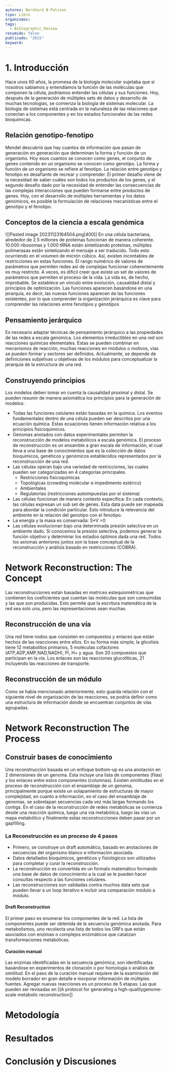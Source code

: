 ```yaml
---
autores: Bernhard Ø Palsson
tipo: Libro
organismos: 
tags:
  - Biblographic_Review
resumido: false
publicado: "2015"
keyword:
---
```


# 1. Introducción
Hace unos 60 años, la promesa de la biología molecular sujetaba que si nosotros sabíamos y entendíamos la función de las moléculas que componen la célula, podríamos entender las células y sus funciones. Hoy, después de la generación de múltiples sets de datos y desarrollo de muchas tecnologías, se comienza la biología de sistemas molecular.
La biología de sistemas está centrada en la naturaleza de las relaciones que conectan a los componentes y en los estados funcionales de las redes bioquímicas. 

## Relación genotipo-fenotipo
Mendel descubrió que hay cuantos de información que pasan de generación en generación que determinan la forma y función de un organismo. Hoy esos cuantos se conocen como genes, el conjunto de genes contenido en un organismo se conocen como genotipo. La forma y función de un organismo se refiere al fenotipo.
La relación entre genotipo y fenotipo es desafiante de recrear y comprender. El primer desafío viene de la necesidad de saber cuáles son todos los productos de los genes, y el segundo desafío dado por la necesidad de entender las consecuencias de las complejas interacciones que pueden formarse entre productos de genes.
Hoy, con el desarrollo de múltiples herramientas y los datos genómicos, es posible la formulación de relaciones mecanísticas entre el genotipo y el fenotipo.
## Conceptos de la ciencia a escala genómica

![[Pasted image 20231123164504.png|400]]
En una célula bacteriana, alrededor de 2.5 millones de proteínas funcionan de manera coherente. 10.000 ribosomas y 1.000 tRNA están sintetizando proteínas, múltiples polimerasas están sintetizando el mensaje a ser traducido. Todo esto ocurriendo en el volumen de micrón cúbico. Así, existen incontables de restricciones en estas funciones.
El rango numérico de valores de parámetros que permiten redes así de complejas funcionar coherentemente es muy restricto. A veces, es difícil creer que existe un set de valores de parámetros que permiten el proceso de la vida. La vida es, de hecho, improbable.
Se establece un vínculo entre evolución, causalidad distal y principios de optimización. Las funciones aparecen basándose en una jerarquía, es decir, las nuevas funciones aparecen de las funciones existentes, por lo que comprender la organización jerárquica es clave para comprender las relaciones entre fenotipos y genotipos
## Pensamiento jerárquico
Es necesario adaptar técnicas de pensamiento jerárquico a las propiedades de las redes a escala genómica. Los elementos irreductibles en una red son reacciones químicas elementales. Estas se pueden combinar en mecanismos de reacción, muchas reacciones en módulos o motivos, vías se pueden formar y sectores ser definidos. Actualmente, se depende de definiciones subjetivas u objetivas de los módulos para conceptualizar la jerarquía de la estructura de una red.
## Construyendo principios
Los modelos deben tomar en cuenta la causalidad proximal y distal. Se pueden resumir de manera axiomática los principios para la generación de modelos:
* Todas las funciones celulares están basadas en la química. Los eventos fundamentales dentro de una célula pueden ser descritos por una ecuación química. Estas ecuaciones tienen información relativa a los principios fisicoquímicos.
* Genomas anotados con datos experimentales permiten la reconstrucción de modelos metabólicos a escala genómica. El proceso de reconstrucción es un ensamble a gran escala de información, el cual lleva a una base de conocimientos que es la colección de datos bioquímicos, genéticos y genómicos establecidos representados por la reconstrucción de una red.
* Las células operan bajo una variedad de restricciones, las cuales pueden ser categorizadas en 4 categorías principales.
	* Restricciones fisicoquímicas
	* Topológicas (crowding molécular e impedimento estérico)
	* Ambientales
	* Regulatorias (restricciones autoimpuestas por el sistema)
* Las células funcionan de manera contexto específica: En cada contexto, las células expresan un sub set de genes. Esta data puede ser mapeada para abordar la condición particular. Esto introduce la relevancia del ambiente en la relación del genotipo con el fenotipo.
* La energía y la masa es conservada: S*V =0 
* Las células evolucionan bajo una determinada presión selectiva en un ambiente dado. Sí conocemos la presión selectiva, podemos generar la función objetivo y determinar los estados óptimos dada una red.
Todos los axiomas anteriores juntos son la base conceptual de la reconstrucción y análisis basado en restricciones (COBRA).
# Network Reconstruction: The Concept
Las reconstrucciones están basadas en matrices estequiométricas que contienen los coeficientes que cuentan las moléculas que son consumidas y las que son producidas. Esto permite que la escritura matemática de la red sea solo una, pero las representaciones sean muchas.
## Reconstrucción de una vía
Una red tiene nodos que consisten en compuestos y enlaces que están hechos de las reacciones entre ellos. En su forma más simple, la glicolisis tiene 12 metabolitos primarios, 5 moléculas cofactores (ATP,ADP,AMP,NAD,NADH), Pi, H+ y agua. Son 20 compuestos que participan en la vía.
Los enlaces son las reacciones glucolíticas, 21 incluyendo las reacciones de transporte.
## Reconstrucción de un módulo
Como se había mencionado anteriormente, esto guarda relación con el siguiente nivel de organización de las reacciones, se podría definir como una estructura de información donde se encuentran conjuntos de vías agrupadas.
# Network Reconstruction The Process
## Construir bases de conocimiento
Una reconstrucción basada en un enfoque bottom-up es una anotación en 2 dimensiones de un genoma. Esta incluye una lista de componentes (filas) y los enlaces entre estos componentes (columnas).
Existen similitudes en el proceso de reconstrucción con el ensamblaje de un genoma, principalmente porque existe un solapamiento de estructuras de mayor complejidad, en cuanto a información, en el caso del ensamblaje de genomas, se sobrelapan secuencias cada vez más largas formando los contigs. En el caso de la reconstrucción de redes metabólicas se comienza desde una reacción química, luego una vía metabólica, luego las vías un mapa metabólico y finalmente estas reconstrucciones deben pasar por un gapfilling.
### La Reconstrucción es un proceso de 4 pasos
* Primero, se construye un draft automático, basado en anotaciones de secuencias del organismo blanco e información asociada.
* Datos detallados bioquímicos, genéticos y fisiológicos son utilizados para completar y curar la reconstrucción.
* La reconstrucción es convertida en un formato matemático formando una base de datos de conocimiento a la cual se le pueden hacer consultas respecto a las funciones celulares.
* Las reconstrucciones son validadas contra muchos data sets que pueden llevar a un loop iterativo e incluir una comparación módulo a módulo.
#### Draft Reconstruction
El primer paso es enumerar los componentes de la red. La lista de componentes puede ser obtenida de la secuencia genómica anotada. Para metabolismos, uno recolecta una lista de todos los ORFs que están asociados con enzimas o complejos enzimáticos que catalizan transformaciones metabólicas.
#### Curación manual
Las enzimas identificadas en la secuencia genómica, son identificadas basándose en experimentos de clonación o por homología o análisis de similitud.
En el paso de la curación manual requiere de la examinación del modelo borrador en gran detalle e inorporar información de múltiples fuentes.
Agregar nuevas reacciones es un proceso de 5 etapas: Las que pueden ser revisadas en [[A protocol for generating a high-qualitygenome-scale metabolic reconstruction]]
 



# Metodología
# Resultados

# Conclusión y Discusiones
